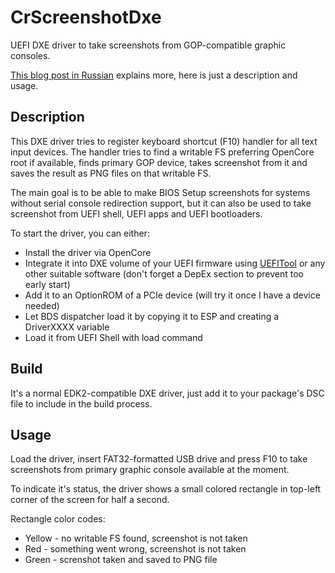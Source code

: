 # CrScreenshotDxe

UEFI DXE driver to take screenshots from GOP-compatible graphic consoles.

[This blog post in Russian](http://habrahabr.ru/post/274463/) explains more, here is just a description and usage.

## Description

This DXE driver tries to register keyboard shortcut (F10) handler for all text input devices. The handler tries to find a writable FS preferring OpenCore root if available, finds primary GOP device, takes screenshot from it and saves the result as PNG files on that writable FS.

The main goal is to be able to make BIOS Setup screenshots for systems without serial console redirection support, but it can also be used to take screenshot from UEFI shell, UEFI apps and UEFI bootloaders.

To start the driver, you can either:

- Install the driver via OpenCore
- Integrate it into DXE volume of your UEFI firmware using [UEFITool](https://github.com/LongSoft/UEFITool) or any other suitable software (don't forget a DepEx section to prevent too early start)
- Add it to an OptionROM of a PCIe device (will try it once I have a device needed)
- Let BDS dispatcher load it by copying it to ESP and creating a DriverXXXX variable
- Load it from UEFI Shell with load command

## Build

It's a normal EDK2-compatible DXE driver, just add it to your package's DSC file to include in the build process.

## Usage

Load the driver, insert FAT32-formatted USB drive and press F10 to take screenshots from primary graphic console available at the moment.

To indicate it's status, the driver shows a small colored rectangle in top-left corner of the screen for half a second.

Rectangle color codes:

- Yellow - no writable FS found, screenshot is not taken
- Red    - something went wrong, screenshot is not taken
- Green  - screnshot taken and saved to PNG file
